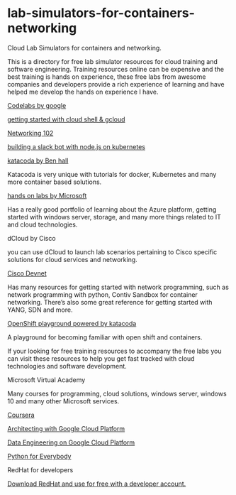 # lab-simulators-for-containers-networking


Cloud Lab Simulators for containers and networking.

This is a directory for free lab simulator resources for cloud training and software engineering. Training resources online can be expensive and the best training is hands on experience, these free labs from awesome companies and developers provide a rich experience of learning and have helped me develop the hands on experience I have.

[Codelabs by google](https://codelabs.developer.google.com)

[getting started with cloud shell & gcloud](https://codelabs.developers.google.com/codelabs/cloud-shell/index.html?index=..%2F..%2Findex#0)

[Networking 102](https://codelabs.developers.google.com/codelabs/cloud-networking-102/index.html?index=..%2F..%2Findex#0)

[building a slack bot with node.js on kubernetes](https://codelabs.developers.google.com/codelabs/cloud-slack-bot/index.html?index=..%2F..%2Findex#0)

[katacoda by Ben hall](https://katacoda.com)

Katacoda is very unique with tutorials for docker, Kubernetes and many more container based solutions.

[hands on labs by Microsoft](https://microsoft.com/handsonlabs)

Has a really good portfolio of learning about the Azure platform, getting started with windows server, storage, and many more things related to IT and cloud technologies.

dCloud by Cisco

you can use dCloud to launch lab scenarios pertaining to Cisco specific solutions for cloud services and networking.

[Cisco Devnet](https://developer.cisco.com)

Has many resources for getting started with network programming, such as network programming with python, Contiv Sandbox for container networking. There’s also some great reference for getting started with YANG, SDN and more.

[OpenShift playground powered by katacoda](https://learn.openshift.com/playgrounds/)

A playground for becoming familiar with open shift and containers.

If your looking for free training resources to accompany the free labs you can visit these resources to help you get fast tracked with cloud technologies and software development.

Microsoft Virtual Academy

Many courses for programming, cloud solutions, windows server, windows 10 and many other Microsoft services.

[Coursera](https://coursera.com)

[Architecting with Google Cloud Platform](https://www.coursera.org/specializations/gcp-architecture?action=enroll)

[Data Engineering on Google Cloud Platform](https://www.coursera.org/specializations/gcp-data-machine-learning)

[Python for Everybody](https://www.coursera.org/specializations/python)

RedHat for developers

[Download RedHat and use for free with a developer account.](https://developers.redhat.com/)
